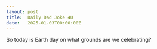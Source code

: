 ```yaml
---
layout: post
title:  Daily Dad Joke 4U
date:   2025-01-03T00:00:00Z
---
```

So today is Earth day on what grounds are we celebrating?
